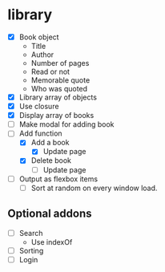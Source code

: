 # library

- [x] Book object
	- Title
	- Author
	- Number of pages
	- Read or not
	- Memorable quote
	- Who was quoted
- [x] Library array of objects
- [x] Use closure
- [x] Display array of books
- [ ] Make modal for adding book
- [ ] Add function
	- [x] Add a book
		- [x] Update page
	- [x] Delete book
		- [ ] Update page
- [ ] Output as flexbox items
	- [ ] Sort at random on every window load.

## Optional addons
- [ ] Search
	- Use indexOf
- [ ] Sorting
- [ ] Login
